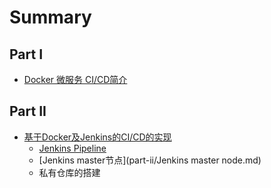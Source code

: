 # Summary

## Part I

* [Docker 微服务 CI/CD简介](README.md)

## Part II

* [基于Docker及Jenkins的CI/CD的实现](part-ii/ji-yu-docker-ji-jenkins-de-ci-cd-de-shi-xian.md)
  * [Jenkins Pipeline](part-ii/jenkins-pipeline.md)
  * [Jenkins master节点](part-ii/Jenkins master node.md)
  * 私有仓库的搭建